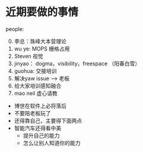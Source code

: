 # 近期要做的事情
people:

0. 李总：珠峰大本营理论
1. wu ye: MOPS 栅格占用
2. Steven 视觉
3. jinyao： dogma，visibility，freespace （阳春白雪）
4. guohua: 交接培训
5. 解决yaw issue --> 老板
6. 给大家培训感知融合
7. mao neil 虚心请教


- 博世在软件上必将落后
- 不要陪老板玩了
- 还得靠自己，主要得下面两点
- 智能汽车还得看中美
  - 提升自己的能力
  - 怎么让别人知道你的能力